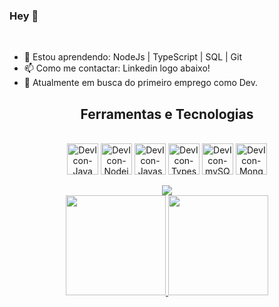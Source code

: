 ### Hey 👋

<br>

- 🌱 Estou aprendendo: NodeJs | TypeScript | SQL | Git
- 📫 Como me contactar: Linkedin logo abaixo!
- 🔭 Atualmente em busca do primeiro emprego como Dev.

<div align=center>
    <h2>Ferramentas e Tecnologias</h2>
</div>

<div style="display: inline_block" align=center><br>
  <img align="center" alt="DevIcon-Java" height="50" width="50" src="https://cdn.jsdelivr.net/gh/devicons/devicon/icons/java/java-original.svg"> 
  <img align="center" alt="DevIcon-Nodejs" height="50" width="50" src="https://cdn.jsdelivr.net/gh/devicons/devicon/icons/nodejs/nodejs-original-wordmark.svg"/> 
  <img align="center" alt="DevIcon-Javascript" height="50" width="50" src="https://raw.githubusercontent.com/jmnote/z-icons/master/svg/javascript.svg">   
  <img align="center" alt="DevIcon-Typescript" height="50" width="50" src="https://cdn.jsdelivr.net/gh/devicons/devicon/icons/typescript/typescript-original.svg" />  
  <img align="center" alt="DevIcon-mySQL" height="50" width="50" src="https://cdn.jsdelivr.net/gh/devicons/devicon/icons/mysql/mysql-original.svg"/> 
  <img align="center" alt="DevIcon-MongoDB" height="50" width="50" src="https://cdn.jsdelivr.net/gh/devicons/devicon/icons/mongodb/mongodb-original-wordmark.svg" />
</div>

<!--
<div align=center>
    <h3>Estou aprendendo:</h3>
</div>
-->

<div align = center><br>
<a href="https://www.linkedin.com/in/rbraugusto/" target="_blank"><img src="https://img.shields.io/badge/-LinkedIn-%230077B5?style=for-the-badge&logo=linkedin&logoColor=white" target="_blank"></a> 
</div>

<div align=center>
<a href="https://github.com/AugustoCMR">
<img height="160em" src="https://github-readme-stats.vercel.app/api?username=AugustoCMR&show_icons=true&theme=radical&include_all_commits=true&count_private=true"/>
<img height="160em" src="https://github-readme-stats.vercel.app/api/top-langs/?username=AugustoCMR&layout=compact&langs_count=7&theme=radical"/>
</div>





